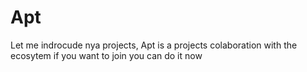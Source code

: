 # Apt
Let me indrocude nya projects, Apt is a projects colaboration with the ecosytem if you want to join you can do it now
